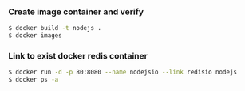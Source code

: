 ### Create image container and verify
```sh
$ docker build -t nodejs .
$ docker images
```

### Link to exist docker redis container
```sh
$ docker run -d -p 80:8080 --name nodejsio --link redisio nodejs
$ docker ps -a
```
